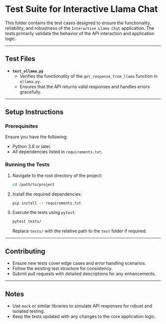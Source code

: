 # Test Suite for Interactive Llama Chat

This folder contains the test cases designed to ensure the functionality, reliability, and robustness of the `Interactive Llama Chat` application. The tests primarily validate the behavior of the API interaction and application logic.

---

## Test Files

- **`test_ollama.py`**
  - Verifies the functionality of the `get_response_from_llama` function in `ollama.py`.
  - Ensures that the API returns valid responses and handles errors gracefully.

---

## Setup Instructions

### Prerequisites

Ensure you have the following:

- Python 3.8 or later.
- All dependencies listed in `requirements.txt`.

### Running the Tests

1. Navigate to the root directory of the project:
   ```bash
   cd /path/to/project
   ```

2. Install the required dependencies:
   ```bash
   pip install -r requirements.txt
   ```

3. Execute the tests using `pytest`:
   ```bash
   pytest tests/
   ```

   Replace `tests/` with the relative path to the `test` folder if required.

---

## Contributing

- Ensure new tests cover edge cases and error handling scenarios.
- Follow the existing test structure for consistency.
- Submit pull requests with detailed descriptions for any enhancements.

---

## Notes

- Use `mock` or similar libraries to simulate API responses for robust and isolated testing.
- Keep the tests updated with any changes to the core application logic.
